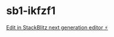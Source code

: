 # sb1-ikfzf1

[Edit in StackBlitz next generation editor ⚡️](https://stackblitz.com/~/github.com/mattiavirgilio/sb1-ikfzf1)